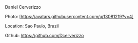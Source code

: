 Daniel Cerverizzo 

Photo: [https://avatars.githubusercontent.com/u/13081219?v=4]

Location: Sao Paulo, Brazil

Github: https://github.com/Dcerverizzo

